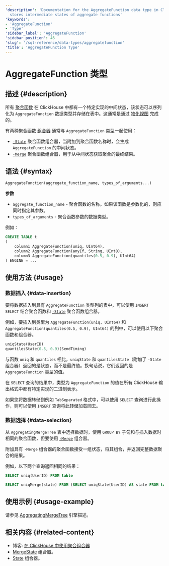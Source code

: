 ```yaml
---
'description': 'Documentation for the AggregateFunction data type in ClickHouse, which
  stores intermediate states of aggregate functions'
'keywords':
- 'AggregateFunction'
- 'Type'
'sidebar_label': 'AggregateFunction'
'sidebar_position': 46
'slug': '/sql-reference/data-types/aggregatefunction'
'title': 'AggregateFunction Type'
---
```





# AggregateFunction 类型

## 描述 {#description}

所有 [聚合函数](/sql-reference/aggregate-functions) 在 ClickHouse 中都有一个特定实现的中间状态，该状态可以序列化为 `AggregateFunction` 数据类型并存储在表中。这通常是通过 [物化视图](../../sql-reference/statements/create/view.md) 完成的。

有两种聚合函数 [组合器](/sql-reference/aggregate-functions/combinators) 通常与 `AggregateFunction` 类型一起使用：

- [`-State`](/sql-reference/aggregate-functions/combinators#-state) 聚合函数组合器，当附加到聚合函数名称时，会生成 `AggregateFunction` 的中间状态。
- [`-Merge`](/sql-reference/aggregate-functions/combinators#-merge) 聚合函数组合器，用于从中间状态获取聚合的最终结果。

## 语法 {#syntax}

```sql
AggregateFunction(aggregate_function_name, types_of_arguments...)
```

**参数**

- `aggregate_function_name` - 聚合函数的名称。如果该函数是参数化的，则应同时指定其参数。
- `types_of_arguments` - 聚合函数参数的数据类型。

例如：

```sql
CREATE TABLE t
(
    column1 AggregateFunction(uniq, UInt64),
    column2 AggregateFunction(anyIf, String, UInt8),
    column3 AggregateFunction(quantiles(0.5, 0.9), UInt64)
) ENGINE = ...
```

## 使用方法 {#usage}

### 数据插入 {#data-insertion}

要将数据插入到具有 `AggregateFunction` 类型列的表中，可以使用 `INSERT SELECT` 结合聚合函数和 [`-State`](/sql-reference/aggregate-functions/combinators#-state) 聚合函数组合器。

例如，要插入到类型为 `AggregateFunction(uniq, UInt64)` 和 `AggregateFunction(quantiles(0.5, 0.9), UInt64)` 的列中，可以使用以下聚合函数和组合器。

```sql
uniqState(UserID)
quantilesState(0.5, 0.9)(SendTiming)
```

与函数 `uniq` 和 `quantiles` 相比，`uniqState` 和 `quantilesState`（附加了 `-State` 组合器）返回的是状态，而不是最终值。换句话说，它们返回的是 `AggregateFunction` 类型的值。

在 `SELECT` 查询的结果中，类型为 `AggregateFunction` 的值在所有 ClickHouse 输出格式中都有特定实现的二进制表示。

如果您将数据转储到例如 `TabSeparated` 格式中，可以使用 `SELECT` 查询进行此操作，则可以使用 `INSERT` 查询将此转储加载回去。

### 数据选择 {#data-selection}

从 `AggregatingMergeTree` 表中选择数据时，使用 `GROUP BY` 子句和与插入数据时相同的聚合函数，但要使用 [`-Merge`](/sql-reference/aggregate-functions/combinators#-merge) 组合器。

附加具有 `-Merge` 组合器的聚合函数接受一组状态，将其组合，并返回完整数据聚合的结果。

例如，以下两个查询返回相同的结果：

```sql
SELECT uniq(UserID) FROM table

SELECT uniqMerge(state) FROM (SELECT uniqState(UserID) AS state FROM table GROUP BY RegionID)
```

## 使用示例 {#usage-example}

请参见 [AggregatingMergeTree](../../engines/table-engines/mergetree-family/aggregatingmergetree.md) 引擎描述。

## 相关内容 {#related-content}

- 博客: [在 ClickHouse 中使用聚合组合器](https://clickhouse.com/blog/aggregate-functions-combinators-in-clickhouse-for-arrays-maps-and-states)
- [MergeState](/sql-reference/aggregate-functions/combinators#-mergestate) 组合器。
- [State](/sql-reference/aggregate-functions/combinators#-state) 组合器。
